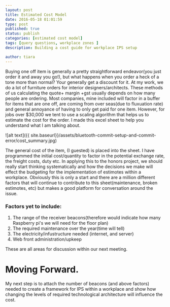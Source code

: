 ```yaml
---
layout: post
title: Estimated Cost Model 
date: 2016-05-18 01:01:59
type: post
published: true
status: publish
categories: [estimated cost model]
tags: [query questions, workplace zones ]
description: Building a cost guide for workplace IPS setup  

author: tiara
---
```


Buying one off item is generally a pretty straightforward endeavor(you just order it and away you go!), but what happens when you order a heck of a tone more than normal? Your generally get a discount for it.  At my work, we do a lot of furniture orders for interior designers/architects. These methods of us calculating the quote+ margin +gst usually depends on how many people are ordering. Most companies, mine included will factor in a buffer for items that are one off, are coming from over seas(due to fluxuation rate) and general annoyance of having to only get paid for one item. However, for jobs over $30,000 we tent to use a scaling algorithm that helps us to estimate the cost for the order. I made this excel sheet to help you understand what I am talking about.  

![alt text]({{ site.baseurl}}/assets/bluetooth-commit-setup-and-commit-error/cost_summary.jpg)

The general cost of the item, (I guested) is placed into the sheet. I have programmed the initial cost/quantity to factor in the potential exchange rate, the freight costs, duty etc. 
In applying this to the honors project, we should really start thinking systematically and how the decisions we make will effect the budgeting for the implementation of estimotes within a workplace. 
Obviously this is only a start and there are a million different factors that will continue to contribute to this sheet(maintenance, broken estimotes, etc) but makes a good platform for conversation around the issue. 


### Factors yet to include:

1. The range of the receiver beacons(therefore would indicate how many Raspberry pi's we will need for the floor plan)
2. The required maintenance over the year(time will tell)
3. The electricity/infustructure needed (internet, and server)
4. Web front administration/upkeep

These are all areas for discussion within our next meeting. 


# Moving Forward. 

My next step is to attach the number of beacons (and above factors) needed to create a framework for IPS within a workplace and show how changing the levels of required technological architecture will influence the cost. 



